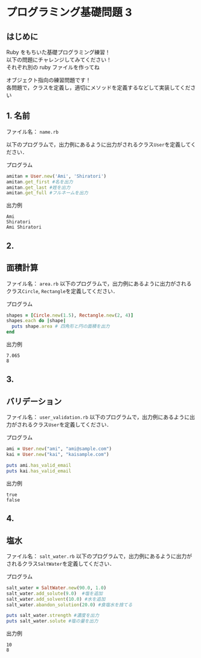# プログラミング基礎問題 3

## はじめに

Ruby をもちいた基礎プログラミング練習！  
以下の問題にチャレンジしてみてください！  
それぞれ別の ruby ファイルを作ってね

オブジェクト指向の練習問題です！  
各問題で，クラスを定義し，適切にメソッドを定義するなどして実装してください

## 1. 名前

ファイル名： `name.rb`

以下のプログラムで，出力例にあるように出力がされるクラス`User`を定義してください．

プログラム

```ruby:user.rb
amitan = User.new('Ami', 'Shiratori')
amitan.get_first #名を出力
amitan.get_last #姓を出力
amitan.get_full #フルネームを出力
```

出力例

```
Ami
Shiratori
Ami Shiratori
```

## 2.

## 面積計算

ファイル名： `area.rb`
以下のプログラムで，出力例にあるように出力がされるクラス`Circle`, `Rectangle`を定義してください．

プログラム

```ruby:area.rb
shapes = [Circle.new(1.5), Rectangle.new(2, 4)]
shapes.each do |shape|
  puts shape.area # 四角形と円の面積を出力
end
```

出力例

```
7.065
8
```

## 3.

## バリデーション

ファイル名： `user_validation.rb`
以下のプログラムで，出力例にあるように出力がされるクラス`User`を定義してください．

プログラム

```ruby:user_validation.rb
ami = User.new("ami", "ami@sample.com")
kai = User.new("kai", "kaisample.com")

puts ami.has_valid_email
puts kai.has_valid_email
```

出力例

```
true
false
```

## 4.

## 塩水

ファイル名： `salt_water.rb`
以下のプログラムで，出力例にあるように出力がされるクラス`SaltWater`を定義してください．

プログラム

```ruby:salt_water.rb
salt_water = SaltWater.new(90.0, 1.0)
salt_water.add_solute(9.0)  #塩を追加
salt_water.add_solvent(10.0) #水を追加
salt_water.abandon_solution(20.0) #食塩水を捨てる

puts salt_water.strength #濃度を出力
puts salt_water.solute #塩の量を出力
```

出力例

```
10
8
```

